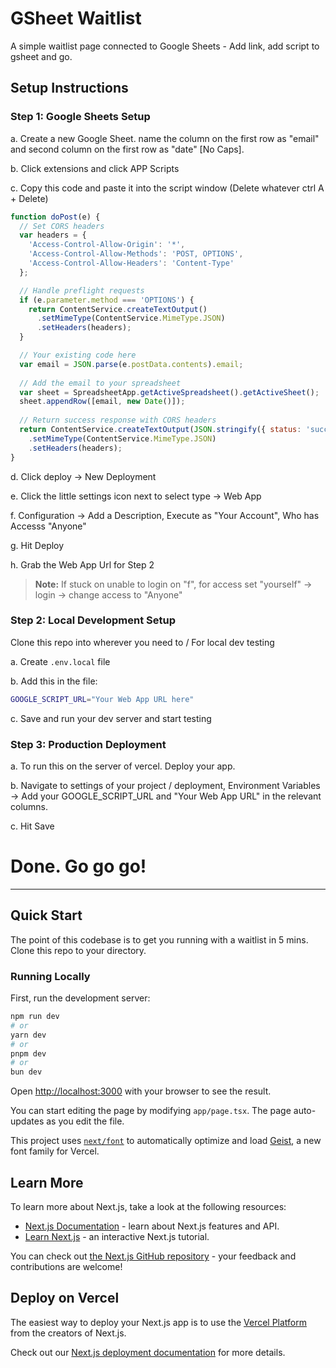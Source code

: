# GSheet Waitlist

A simple waitlist page connected to Google Sheets - Add link, add script to gsheet and go.

## Setup Instructions

### Step 1: Google Sheets Setup

a. Create a new Google Sheet. name the column on the first row as "email" and second column on the first row as "date" [No Caps].

b. Click extensions and click APP Scripts

c. Copy this code and paste it into the script window (Delete whatever ctrl A + Delete)

```javascript
function doPost(e) {
  // Set CORS headers
  var headers = {
    'Access-Control-Allow-Origin': '*',
    'Access-Control-Allow-Methods': 'POST, OPTIONS',
    'Access-Control-Allow-Headers': 'Content-Type'
  };

  // Handle preflight requests
  if (e.parameter.method === 'OPTIONS') {
    return ContentService.createTextOutput()
      .setMimeType(ContentService.MimeType.JSON)
      .setHeaders(headers);
  }

  // Your existing code here
  var email = JSON.parse(e.postData.contents).email;
  
  // Add the email to your spreadsheet
  var sheet = SpreadsheetApp.getActiveSpreadsheet().getActiveSheet();
  sheet.appendRow([email, new Date()]);
  
  // Return success response with CORS headers
  return ContentService.createTextOutput(JSON.stringify({ status: 'success' }))
    .setMimeType(ContentService.MimeType.JSON)
    .setHeaders(headers);
}
```

d. Click deploy -> New Deployment

e. Click the little settings icon next to select type -> Web App

f. Configuration -> Add a Description, Execute as "Your Account", Who has Accesss "Anyone"

g. Hit Deploy 

h. Grab the Web App Url for Step 2

> **Note:** If stuck on unable to login on "f", for access set "yourself" -> login -> change access to "Anyone"

### Step 2: Local Development Setup

Clone this repo into wherever you need to / For local dev testing 

a. Create `.env.local` file

b. Add this in the file:
```bash
GOOGLE_SCRIPT_URL="Your Web App URL here"
```

c. Save and run your dev server and start testing

### Step 3: Production Deployment

a. To run this on the server of vercel. Deploy your app. 

b. Navigate to settings of your project / deployment, Environment Variables -> Add your GOOGLE_SCRIPT_URL and "Your Web App URL" in the relevant columns. 

c. Hit Save

# Done. Go go go!

---

## Quick Start

The point of this codebase is to get you running with a waitlist in 5 mins. Clone this repo to your directory.

### Running Locally

First, run the development server:

```bash
npm run dev
# or
yarn dev
# or
pnpm dev
# or
bun dev
```

Open [http://localhost:3000](http://localhost:3000) with your browser to see the result.

You can start editing the page by modifying `app/page.tsx`. The page auto-updates as you edit the file.

This project uses [`next/font`](https://nextjs.org/docs/app/building-your-application/optimizing/fonts) to automatically optimize and load [Geist](https://vercel.com/font), a new font family for Vercel.

## Learn More

To learn more about Next.js, take a look at the following resources:

- [Next.js Documentation](https://nextjs.org/docs) - learn about Next.js features and API.
- [Learn Next.js](https://nextjs.org/learn) - an interactive Next.js tutorial.

You can check out [the Next.js GitHub repository](https://github.com/vercel/next.js) - your feedback and contributions are welcome!

## Deploy on Vercel

The easiest way to deploy your Next.js app is to use the [Vercel Platform](https://vercel.com/new?utm_medium=default-template&filter=next.js&utm_source=create-next-app&utm_campaign=create-next-app-readme) from the creators of Next.js.

Check out our [Next.js deployment documentation](https://nextjs.org/docs/app/building-your-application/deploying) for more details.
